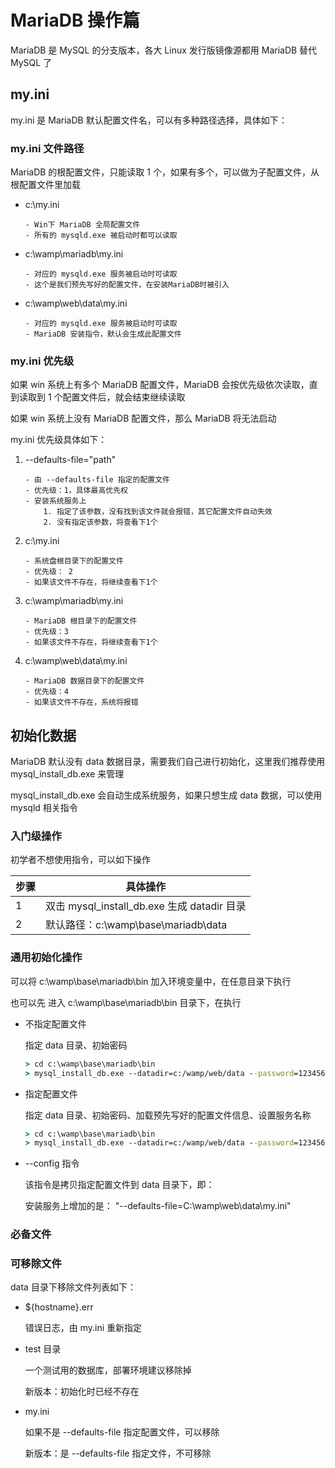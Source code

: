 # MariaDB 操作篇

MariaDB 是 MySQL 的分支版本，各大 Linux 发行版镜像源都用 MariaDB 替代 MySQL 了

## my.ini

my.ini 是 MariaDB 默认配置文件名，可以有多种路径选择，具体如下：

### my.ini 文件路径

MariaDB 的根配置文件，只能读取 1 个，如果有多个，可以做为子配置文件，从根配置文件里加载

-   c:\my.ini

    ```text
    - Win下 MariaDB 全局配置文件
    - 所有的 mysqld.exe 被启动时都可以读取
    ```

-   c:\wamp\mariadb\my.ini

    ```text
    - 对应的 mysqld.exe 服务被启动时可读取
    - 这个是我们预先写好的配置文件，在安装MariaDB时被引入
    ```

-   c:\wamp\web\data\my.ini

    ```text
    - 对应的 mysqld.exe 服务被启动时可读取
    - MariaDB 安装指令，默认会生成此配置文件
    ```

### my.ini 优先级

如果 win 系统上有多个 MariaDB 配置文件，MariaDB 会按优先级依次读取，直到读取到 1 个配置文件后，就会结束继续读取

如果 win 系统上没有 MariaDB 配置文件，那么 MariaDB 将无法启动

my.ini 优先级具体如下：

1. --defaults-file="path"

    ```text
    - 由 --defaults-file 指定的配置文件
    - 优先级：1，具体最高优先权
    - 安装系统服务上
        1. 指定了该参数，没有找到该文件就会报错，其它配置文件自动失效
        2. 没有指定该参数，将查看下1个
    ```

2. c:\my.ini

    ```text
    - 系统盘根目录下的配置文件
    - 优先级： 2
    - 如果该文件不存在，将继续查看下1个
    ```

3. c:\wamp\mariadb\my.ini

    ```text
    - MariaDB 根目录下的配置文件
    - 优先级：3
    - 如果该文件不存在，将继续查看下1个
    ```

4. c:\wamp\web\data\my.ini

    ```text
    - MariaDB 数据目录下的配置文件
    - 优先级：4
    - 如果该文件不存在，系统将报错
    ```

## 初始化数据

MariaDB 默认没有 data 数据目录，需要我们自己进行初始化，这里我们推荐使用 mysql_install_db.exe 来管理

mysql_install_db.exe 会自动生成系统服务，如果只想生成 data 数据，可以使用 mysqld 相关指令

### 入门级操作

初学者不想使用指令，可以如下操作

| 步骤 | 具体操作                                    |
| ---- | ------------------------------------------- |
| 1    | 双击 mysql_install_db.exe 生成 datadir 目录 |
| 2    | 默认路径：c:\wamp\base\mariadb\data         |

### 通用初始化操作

可以将 c:\wamp\base\mariadb\bin 加入环境变量中，在任意目录下执行

也可以先 进入 c:\wamp\base\mariadb\bin 目录下，在执行

-   不指定配置文件

    指定 data 目录、初始密码

    ```cmd
    > cd c:\wamp\base\mariadb\bin
    > mysql_install_db.exe --datadir=c:/wamp/web/data --password=123456
    ```

-   指定配置文件

    指定 data 目录、初始密码、加载预先写好的配置文件信息、设置服务名称

    ```cmd
    > cd c:\wamp\base\mariadb\bin
    > mysql_install_db.exe --datadir=c:/wamp/web/data --password=123456 --config=c:/wamp/base/mariadb/my.ini --service=mariadb
    ```

-   --config 指令

    该指令是拷贝指定配置文件到 data 目录下，即：

    安装服务上增加的是： "--defaults-file=C:\wamp\web\data\my.ini"

### 必备文件

### 可移除文件

data 目录下移除文件列表如下：

-   ${hostname}.err

    错误日志，由 my.ini 重新指定

-   test 目录

    一个测试用的数据库，部署环境建议移除掉

    新版本：初始化时已经不存在

-   my.ini

    如果不是 --defaults-file 指定配置文件，可以移除

    新版本：是 --defaults-file 指定文件，不可移除
